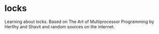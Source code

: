 # locks
Learning about locks. Based on The Art of Multiprocessor Programming by
Herlihy and Shavit and random sources on the internet.

